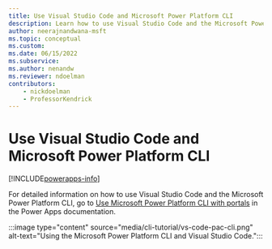```yaml
---
title: Use Visual Studio Code and Microsoft Power Platform CLI
description: Learn how to use Visual Studio Code and the Microsoft Power Platform CLI
author: neerajnandwana-msft
ms.topic: conceptual
ms.custom: 
ms.date: 06/15/2022
ms.subservice:
ms.author: nenandw
ms.reviewer: ndoelman
contributors:
    - nickdoelman
    - ProfessorKendrick
---
```


# Use Visual Studio Code and Microsoft Power Platform CLI

[!INCLUDE[powerapps-info](../includes/cc-powerapps-info.md)]

For detailed information on how to use Visual Studio Code and the Microsoft Power Platform CLI, go to [Use Microsoft Power Platform CLI with portals](/powerapps/maker/portals/power-apps-cli-tutorial) in the Power Apps documentation.

:::image type="content" source="media/cli-tutorial/vs-code-pac-cli.png" alt-text="Using the Microsoft Power Platform CLI and Visual Studio Code.":::
